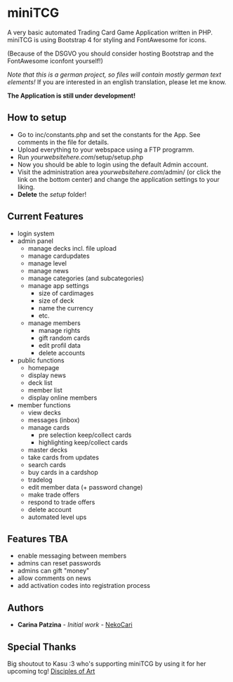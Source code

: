 # miniTCG

A very basic automated Trading Card Game Application written in PHP. 
miniTCG is using Bootstrap 4 for styling and FontAwesome for icons.

(Because of the DSGVO you should consider hosting Bootstrap and the FontAwesome iconfont yourself!)

*Note that this is a german project, so files will contain mostly german text elements!*
If you are interested in an english translation, please let me know.

**The Application is still under development!**

## How to setup
* Go to inc/constants.php and set the constants for the App. See comments in the file for details.
* Upload everything to your webspace using a FTP programm.
* Run *yourwebsitehere.com*/setup/setup.php
* Now you should be able to login using the default Admin account.
* Visit the administration area *yourwebsitehere.com*/admin/ (or click the link on the bottom center) and change the application settings to your liking.
* **Delete** the *setup* folder!



## Current Features

* login system
* admin panel
  * manage decks incl. file upload
  * manage cardupdates
  * manage level
  * manage news
  * manage categories (and subcategories)
  * manage app settings
  	* size of cardimages
  	* size of deck 
  	* name the currency  
  	* etc.
  * manage members
  	* manage rights 
  	* gift random cards
  	* edit profil data
  	* delete accounts
* public functions
  * homepage
  * display news
  * deck list
  * member list
  * display online members
* member functions
  * view decks
  * messages (inbox)
  * manage cards
  	* pre selection keep/collect cards
  	* highlighting keep/collect cards
  * master decks
  * take cards from updates
  * search cards
  * buy cards in a cardshop
  * tradelog
  * edit member data (+ password change)
  * make trade offers
  * respond to trade offers 
  * delete account
  * automated level ups

   
## Features TBA
* enable messaging between members
* admins can reset passwords
* admins can gift "money"
* allow comments on news
* add activation codes into registration process 


## Authors

* **Carina Patzina** - *Initial work* - [NekoCari](https://github.com/nekocari)


## Special Thanks
Big shoutout to Kasu :3 who's supporting miniTCG by using it for her upcoming tcg!
[Disciples of Art](https://doa.darkcharms.de/)
